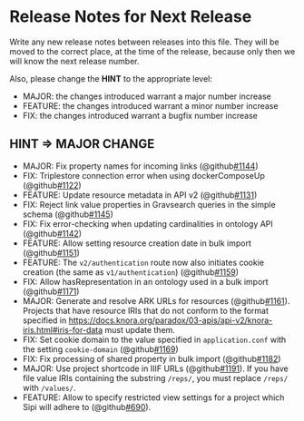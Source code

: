 # Release Notes for Next Release

Write any new release notes between releases into this file. They will be moved to the correct place,
at the time of the release, because only then we will know the next release number.

Also, please change the **HINT** to the appropriate level:
 - MAJOR: the changes introduced warrant a major number increase
 - FEATURE: the changes introduced warrant a minor number increase
 - FIX: the changes introduced warrant a bugfix number increase


## HINT => MAJOR CHANGE

- MAJOR: Fix property names for incoming links (@github[#1144](#1144))
- FIX: Triplestore connection error when using dockerComposeUp (@github[#1122](#1122))
- FEATURE: Update resource metadata in API v2 (@github[#1131](#1131))
- FIX: Reject link value properties in Gravsearch queries in the simple schema (@github[#1145](#1145))
- FIX: Fix error-checking when updating cardinalities in ontology API (@github[#1142](#1142))
- FEATURE: Allow setting resource creation date in bulk import (@github[#1151](#1151))
- FEATURE: The `v2/authentication` route now also initiates cookie creation (the same as `v1/authentication`) (@github[#1159](#1159))
- FIX: Allow hasRepresentation in an ontology used in a bulk import (@github[#1171](#1171))
- MAJOR: Generate and resolve ARK URLs for resources (@github[#1161](#1161)). Projects
  that have resource IRIs that do not conform to the format specified in
  https://docs.knora.org/paradox/03-apis/api-v2/knora-iris.html#iris-for-data
  must update them.
- FIX: Set cookie domain to the value specified in `application.conf` with the setting `cookie-domain` (@github[#1169](#1169))
- FIX: Fix processing of shared property in bulk import (@github[#1182](#1182))
- MAJOR: Use project shortcode in IIIF URLs (@github[#1191](#1191)). If you have file value IRIs containing the substring `/reps/`, you must replace `/reps/` with `/values/`.
- FEATURE: Allow to specify restricted view settings for a project which Sipi will adhere to (@github[#690](#690)).